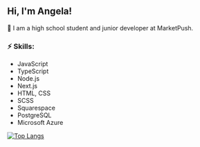 ## Hi, I'm Angela!

🌱 I am a high school student and junior developer at MarketPush. 

### ⚡ Skills:
* JavaScript 
* TypeScript
* Node.js
* Next.js
* HTML, CSS
* SCSS
* Squarespace
* PostgreSQL
* Microsoft Azure 

[![Top Langs](https://github-readme-stats-ayxz0.vercel.app/api/top-langs/?username=ayxz0&layout=donut)](https://github.com/ayxz-0/github-readme-stats)

<!--
**ayxz0/ayxz0** is a ✨ _special_ ✨ repository because its `README.md` (this file) appears on your GitHub profile.

[![Readme Card](https://github-readme-stats.vercel.app/api/pin/?username=anuraghazra&repo=github-readme-stats)](https://github.com/anuraghazra/github-readme-stats)

[![Anurag's GitHub stats](https://github-readme-stats.vercel.app/api?username=ayxz0)](https://github.com/anuraghazra/github-readme-stats)
Here are some ideas to get you started:

- 🔭 I’m currently working on ...
- 🌱 I’m currently learning ...
- 👯 I’m looking to collaborate on ...
- 🤔 I’m looking for help with ...
- 💬 Ask me about ...
- 📫 How to reach me: ...
- 😄 Pronouns: ...
- ⚡ Fun fact: ...
-->

